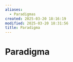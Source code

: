 ```yaml
---
aliases:
  - Paradigmas
created: 2025-03-20 18:16:19
modified: 2025-03-20 18:31:56
title: Paradigma
---
```


# Paradigma
